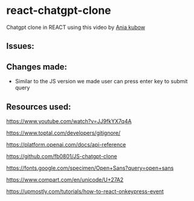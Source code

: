 # react-chatgpt-clone
Chatgpt clone in REACT using this video by <a href="https://www.youtube.com/watch?v=JJ9fkYX7q4A">Ania kubow</a>


## Issues:


## Changes made:

- Similar to the JS version we made user can press enter key to submit query


## Resources used:

https://www.youtube.com/watch?v=JJ9fkYX7q4A

https://www.toptal.com/developers/gitignore/

https://platform.openai.com/docs/api-reference

https://github.com/fb0801/JS-chatgpt-clone 

https://fonts.google.com/specimen/Open+Sans?query=open+sans

https://www.compart.com/en/unicode/U+27A2

https://upmostly.com/tutorials/how-to-react-onkeypress-event